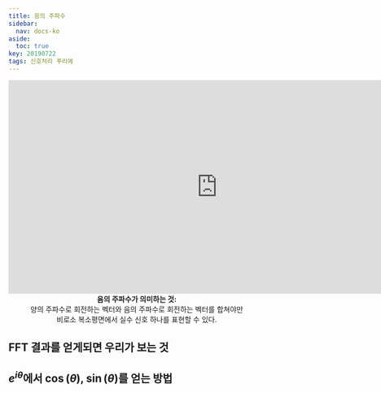 ```yaml
---
title: 음의 주파수
sidebar:
  nav: docs-ko
aside:
  toc: true
key: 20190722
tags: 신호처리 푸리에
---
```



<p align="center"><iframe  src="https://angeloyeo.github.io/p5/2019-07-22-preview_negative_frequency/" width="820" height = "420" frameborder="0"></iframe>
<br>
<b>음의 주파수가 의미하는 것: </b>
<br>
양의 주파수로 회전하는 벡터와 음의 주파수로 회전하는 벡터를 합쳐야만
<br>
비로소 복소평면에서 실수 신호 하나를 표현할 수 있다.
</p>

## FFT 결과를 얻게되면 우리가 보는 것

## $e^{i\theta}$에서 $\cos(\theta)$, $\sin(\theta)$를 얻는 방법

